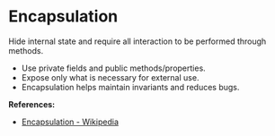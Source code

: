 <!-- START: software-design-architecture (Category) -->

<!-- MISSING TEMPLATE: software-design-architecture.md -->

<!-- END: software-design-architecture -->
<!-- START: object-oriented-programming (Subcategory: Object-Oriented Programming) -->

<!-- MISSING TEMPLATE: object-oriented-programming.md -->

<!-- END: object-oriented-programming -->
<!-- START: oop-principles (Feature Group: Principles) -->

<!-- MISSING TEMPLATE: oop-principles.md -->

<!-- END: oop-principles -->
<!-- START: encapsulation (Feature: Encapsulation) -->
# Encapsulation

Hide internal state and require all interaction to be performed through methods.

- Use private fields and public methods/properties.
- Expose only what is necessary for external use.
- Encapsulation helps maintain invariants and reduces bugs.

**References:**
- [Encapsulation - Wikipedia](https://en.wikipedia.org/wiki/Encapsulation_(computer_programming))

<!-- END: encapsulation -->
